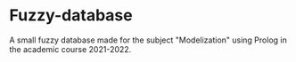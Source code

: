 # Fuzzy-database

A small fuzzy database made for the subject "Modelization" using Prolog in the academic course 2021-2022. 

